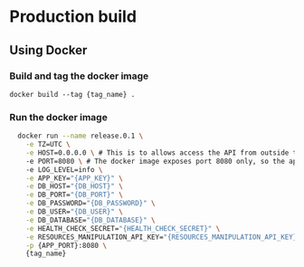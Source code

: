 # Production build

## Using Docker

### Build and tag the docker image

`docker build --tag {tag_name} .`

### Run the docker image

```sh
  docker run --name release.0.1 \
    -e TZ=UTC \
    -e HOST=0.0.0.0 \ # This is to allows access the API from outside the docker container
    -e PORT=8080 \ # The docker image exposes port 8080 only, so the app should listen on this specific port
    -e LOG_LEVEL=info \
    -e APP_KEY="{APP_KEY}" \
    -e DB_HOST="{DB_HOST}" \
    -e DB_PORT="{DB_PORT}" \
    -e DB_PASSWORD="{DB_PASSWORD}" \
    -e DB_USER="{DB_USER}" \
    -e DB_DATABASE="{DB_DATABASE}" \
    -e HEALTH_CHECK_SECRET="{HEALTH_CHECK_SECRET}" \
    -e RESOURCES_MANIPULATION_API_KEY="{RESOURCES_MANIPULATION_API_KEY}" \
    -p {APP_PORT}:8080 \
    {tag_name}
```
